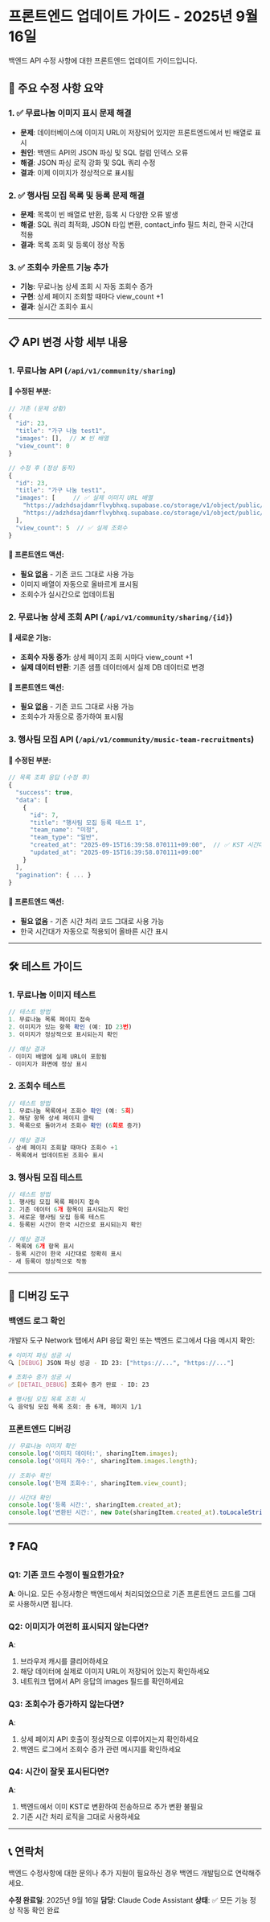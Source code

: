 # 프론트엔드 업데이트 가이드 - 2025년 9월 16일

백엔드 API 수정 사항에 대한 프론트엔드 업데이트 가이드입니다.

## 🚀 주요 수정 사항 요약

### 1. ✅ 무료나눔 이미지 표시 문제 해결
- **문제**: 데이터베이스에 이미지 URL이 저장되어 있지만 프론트엔드에서 빈 배열로 표시
- **원인**: 백엔드 API의 JSON 파싱 및 SQL 컬럼 인덱스 오류
- **해결**: JSON 파싱 로직 강화 및 SQL 쿼리 수정
- **결과**: 이제 이미지가 정상적으로 표시됨

### 2. ✅ 행사팀 모집 목록 및 등록 문제 해결
- **문제**: 목록이 빈 배열로 반환, 등록 시 다양한 오류 발생
- **해결**: SQL 쿼리 최적화, JSON 타입 변환, contact_info 필드 처리, 한국 시간대 적용
- **결과**: 목록 조회 및 등록이 정상 작동

### 3. ✅ 조회수 카운트 기능 추가
- **기능**: 무료나눔 상세 조회 시 자동 조회수 증가
- **구현**: 상세 페이지 조회할 때마다 view_count +1
- **결과**: 실시간 조회수 표시

---

## 📋 API 변경 사항 세부 내용

### 1. 무료나눔 API (`/api/v1/community/sharing`)

#### 🔧 수정된 부분:
```javascript
// 기존 (문제 상황)
{
  "id": 23,
  "title": "가구 나눔 test1",
  "images": [],  // ❌ 빈 배열
  "view_count": 0
}

// 수정 후 (정상 동작)
{
  "id": 23,
  "title": "가구 나눔 test1",
  "images": [     // ✅ 실제 이미지 URL 배열
    "https://adzhdsajdamrflvybhxq.supabase.co/storage/v1/object/public/community-images/church_9998/community_9998_20250916_085356_b7d3f24f.png",
    "https://adzhdsajdamrflvybhxq.supabase.co/storage/v1/object/public/community-images/church_9998/community_9998_20250916_085400_78788106.png"
  ],
  "view_count": 5  // ✅ 실제 조회수
}
```

#### 🎯 프론트엔드 액션:
- **필요 없음** - 기존 코드 그대로 사용 가능
- 이미지 배열이 자동으로 올바르게 표시됨
- 조회수가 실시간으로 업데이트됨

### 2. 무료나눔 상세 조회 API (`/api/v1/community/sharing/{id}`)

#### 🔧 새로운 기능:
- **조회수 자동 증가**: 상세 페이지 조회 시마다 view_count +1
- **실제 데이터 반환**: 기존 샘플 데이터에서 실제 DB 데이터로 변경

#### 🎯 프론트엔드 액션:
- **필요 없음** - 기존 코드 그대로 사용 가능
- 조회수가 자동으로 증가하여 표시됨

### 3. 행사팀 모집 API (`/api/v1/community/music-team-recruitments`)

#### 🔧 수정된 부분:
```javascript
// 목록 조회 응답 (수정 후)
{
  "success": true,
  "data": [
    {
      "id": 7,
      "title": "행사팀 모집 등록 테스트 1",
      "team_name": "미정",
      "team_type": "일반",
      "created_at": "2025-09-15T16:39:58.070111+09:00",  // ✅ KST 시간대 적용
      "updated_at": "2025-09-15T16:39:58.070111+09:00"
    }
  ],
  "pagination": { ... }
}
```

#### 🎯 프론트엔드 액션:
- **필요 없음** - 기존 시간 처리 코드 그대로 사용 가능
- 한국 시간대가 자동으로 적용되어 올바른 시간 표시

---

## 🛠 테스트 가이드

### 1. 무료나눔 이미지 테스트
```javascript
// 테스트 방법
1. 무료나눔 목록 페이지 접속
2. 이미지가 있는 항목 확인 (예: ID 23번)
3. 이미지가 정상적으로 표시되는지 확인

// 예상 결과
- 이미지 배열에 실제 URL이 포함됨
- 이미지가 화면에 정상 표시
```

### 2. 조회수 테스트
```javascript
// 테스트 방법
1. 무료나눔 목록에서 조회수 확인 (예: 5회)
2. 해당 항목 상세 페이지 클릭
3. 목록으로 돌아가서 조회수 확인 (6회로 증가)

// 예상 결과
- 상세 페이지 조회할 때마다 조회수 +1
- 목록에서 업데이트된 조회수 표시
```

### 3. 행사팀 모집 테스트
```javascript
// 테스트 방법
1. 행사팀 모집 목록 페이지 접속
2. 기존 데이터 6개 항목이 표시되는지 확인
3. 새로운 행사팀 모집 등록 테스트
4. 등록된 시간이 한국 시간으로 표시되는지 확인

// 예상 결과
- 목록에 6개 항목 표시
- 등록 시간이 한국 시간대로 정확히 표시
- 새 등록이 정상적으로 작동
```

---

## 🐛 디버깅 도구

### 백엔드 로그 확인
개발자 도구 Network 탭에서 API 응답 확인 또는 백엔드 로그에서 다음 메시지 확인:

```bash
# 이미지 파싱 성공 시
🔍 [DEBUG] JSON 파싱 성공 - ID 23: ["https://...", "https://..."]

# 조회수 증가 성공 시
✅ [DETAIL_DEBUG] 조회수 증가 완료 - ID: 23

# 행사팀 모집 목록 조회 시
🔍 음악팀 모집 목록 조회: 총 6개, 페이지 1/1
```

### 프론트엔드 디버깅
```javascript
// 무료나눔 이미지 확인
console.log('이미지 데이터:', sharingItem.images);
console.log('이미지 개수:', sharingItem.images.length);

// 조회수 확인
console.log('현재 조회수:', sharingItem.view_count);

// 시간대 확인
console.log('등록 시간:', sharingItem.created_at);
console.log('변환된 시간:', new Date(sharingItem.created_at).toLocaleString('ko-KR'));
```

---

## ❓ FAQ

### Q1: 기존 코드 수정이 필요한가요?
**A**: 아니요. 모든 수정사항은 백엔드에서 처리되었으므로 기존 프론트엔드 코드를 그대로 사용하시면 됩니다.

### Q2: 이미지가 여전히 표시되지 않는다면?
**A**:
1. 브라우저 캐시를 클리어하세요
2. 해당 데이터에 실제로 이미지 URL이 저장되어 있는지 확인하세요
3. 네트워크 탭에서 API 응답의 images 필드를 확인하세요

### Q3: 조회수가 증가하지 않는다면?
**A**:
1. 상세 페이지 API 호출이 정상적으로 이루어지는지 확인하세요
2. 백엔드 로그에서 조회수 증가 관련 메시지를 확인하세요

### Q4: 시간이 잘못 표시된다면?
**A**:
1. 백엔드에서 이미 KST로 변환하여 전송하므로 추가 변환 불필요
2. 기존 시간 처리 로직을 그대로 사용하세요

---

## 📞 연락처

백엔드 수정사항에 대한 문의나 추가 지원이 필요하신 경우 백엔드 개발팀으로 연락해주세요.

**수정 완료일**: 2025년 9월 16일
**담당**: Claude Code Assistant
**상태**: ✅ 모든 기능 정상 작동 확인 완료